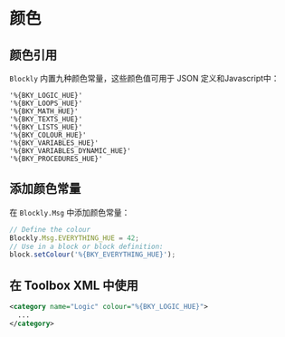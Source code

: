 # 颜色

## 颜色引用

`Blockly` 内置九种颜色常量，这些颜色值可用于 JSON 定义和Javascript中：

```
'%{BKY_LOGIC_HUE}'
'%{BKY_LOOPS_HUE}'
'%{BKY_MATH_HUE}'
'%{BKY_TEXTS_HUE}'
'%{BKY_LISTS_HUE}'
'%{BKY_COLOUR_HUE}'
'%{BKY_VARIABLES_HUE}'
'%{BKY_VARIABLES_DYNAMIC_HUE}'
'%{BKY_PROCEDURES_HUE}'
```

## 添加颜色常量

在 `Blockly.Msg` 中添加颜色常量：

```js
// Define the colour
Blockly.Msg.EVERYTHING_HUE = 42;
// Use in a block or block definition:
block.setColour('%{BKY_EVERYTHING_HUE}');
```

## 在 Toolbox XML 中使用

```xml
<category name="Logic" colour="%{BKY_LOGIC_HUE}">
  ...
</category>
```
